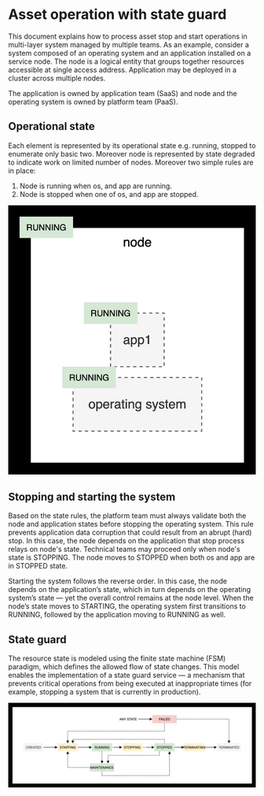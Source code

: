 # Asset operation with state guard

This document explains how to process asset stop and start operations in multi-layer system managed by multiple teams. As an example, consider a system composed of an operating system and an application installed on a service node. The node is a logical entity that groups  together resources accessible at single access address. Application may be deployed in a cluster across multiple nodes.

The application is owned by application team (SaaS) and node and the operating system is owned by platform team (PaaS).

## Operational state

Each element is represented by its operational state e.g. running, stopped to enumerate only basic two. Moreover node is represented by state degraded to indicate work on limited number of nodes. Moreover two simple rules are in place:

1. Node is running when os, and app are running.
2. Node is stopped when one of os, and app are stopped.

![Node Architecture](doc/images/node.jpg)

## Stopping and starting the system

Based on the state rules, the platform team must always validate both the node and application states before stopping the operating system. This rule prevents application data corruption that could result from an abrupt (hard) stop. In this case, the node depends on the application that stop process relays on node's state. Technical teams may proceed only when node's state is STOPPING. The node moves to STOPPED when both os and app are in STOPPED state.

Starting the system follows the reverse order. In this case, the node depends on the application’s state, which in turn depends on the operating system’s state — yet the overall control remains at the node level. When the node’s state moves to STARTING, the operating system first transitions to RUNNING, followed by the application moving to RUNNING as well.

## State guard

The resource state is modeled using the finite state machine (FSM) paradigm, which defines the allowed flow of state changes. This model enables the implementation of a state guard service — a mechanism that prevents critical operations from being executed at inappropriate times (for example, stopping a system that is currently in production).

![Finite State Machine](doc/images/fsm.jpg)


